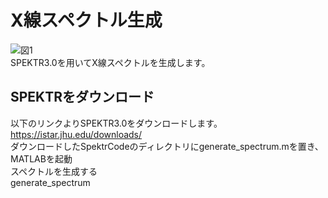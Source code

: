 # X線スペクトル生成
![図1](https://user-images.githubusercontent.com/73208280/101884257-bece4d80-3bdb-11eb-9b1a-b8638c27d6c6.png)  
SPEKTR3.0を用いてX線スペクトルを生成します。

## SPEKTRをダウンロード
以下のリンクよりSPEKTR3.0をダウンロードします。  
https://istar.jhu.edu/downloads/  
ダウンロードしたSpektrCodeのディレクトリにgenerate_spectrum.mを置き、MATLABを起動  
スペクトルを生成する  
generate_spectrum

